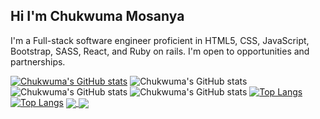 ## Hi I'm Chukwuma Mosanya
I'm a Full-stack software engineer proficient in HTML5, CSS, JavaScript, Bootstrap, SASS, React, and Ruby on rails. I'm open to opportunities and partnerships.

[![Chukwuma's GitHub stats](https://github-readme-stats.vercel.app/api?username=blase147)](https://github.com/blase147/github-readme-stats)
![Chukwuma's GitHub stats](https://github-readme-stats.vercel.app/api?username=blase147&count_private=true)
![Chukwuma's GitHub stats](https://github-readme-stats.vercel.app/api?username=blase147&show_icons=true)
![Chukwuma's GitHub stats](https://github-readme-stats.vercel.app/api?username=blase147&show_icons=true&theme=radical)
[![Top Langs](https://github-readme-stats.vercel.app/api/top-langs/?username=blase147&langs_count=8)](https://github.com/blase147/github-readme-stats)
[![Top Langs](https://github-readme-stats.vercel.app/api/top-langs/?username=blase147&layout=compact)](https://github.com/blase147/github-readme-stats)
<a href="https://github.com/blase147/github-readme-stats">
  <img align="center" src="https://github-readme-stats.vercel.app/api/pin/?username=blase147&repo=github-readme-stats" />
</a>
<a href="https://github.com/blase147/convoychat">
  <img align="center" src="https://github-readme-stats.vercel.app/api/pin/?username=blase147&repo=convoychat" />
</a>
